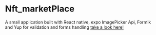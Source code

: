 # Nft_marketPlace
A small application built with React native, expo ImagePicker Api, Formik and Yup for validation and forms handling
[take a look here!](https://snack.expo.dev/@misouli/nft_marketplace)
